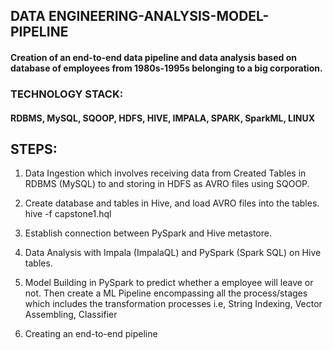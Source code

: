 ## DATA ENGINEERING-ANALYSIS-MODEL-PIPELINE

#### Creation of an end-to-end data pipeline and data analysis based on database of employees from 1980s-1995s belonging to a big corporation.

### TECHNOLOGY STACK:
#### RDBMS, MySQL, SQOOP, HDFS, HIVE, IMPALA, SPARK, SparkML, LINUX

## STEPS:
1)	Data Ingestion which involves receiving data from Created Tables in RDBMS (MySQL) to and storing in HDFS as AVRO files using SQOOP.

2)	Create database and tables in Hive, and load AVRO files into the tables.
    hive -f capstone1.hql

3)	Establish connection between PySpark and Hive metastore.

4)	Data Analysis with Impala (ImpalaQL) and PySpark (Spark SQL) on Hive tables.

5)	Model Building in PySpark to predict whether a employee will leave or not.
Then create a ML Pipeline encompassing all the process/stages which includes the transformation processes i.e, String Indexing, Vector Assembling, Classifier

6)	Creating an end-to-end pipeline
